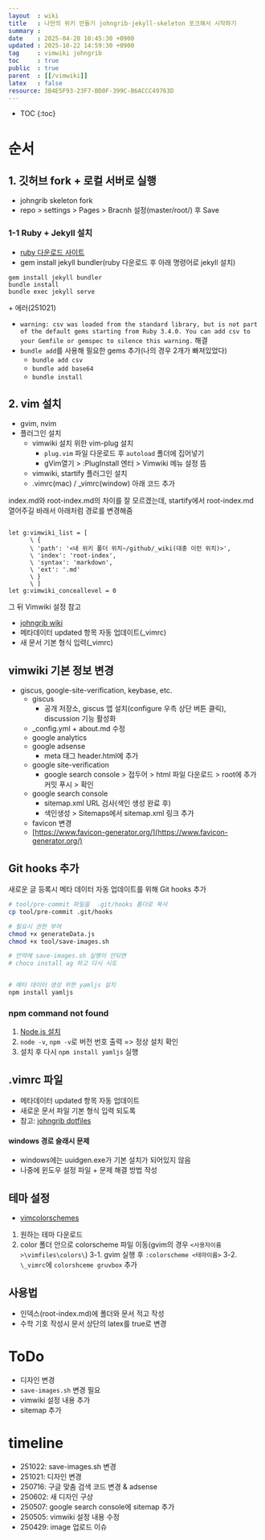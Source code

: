 ```yaml
---
layout  : wiki
title   : 나만의 위키 만들기 johngrib-jekyll-skeleton 포크해서 시작하기
summary : 
date    : 2025-04-28 10:45:30 +0900
updated : 2025-10-22 14:59:30 +0900
tag     : vimwiki johngrib
toc     : true
public  : true
parent  : [[/vimwiki]]
latex   : false
resource: 3B4E5F93-23F7-BD0F-399C-B6ACCC49763D
---
```

* TOC
{:toc}

# 순서

## 1. 깃허브 fork + 로컬 서버로 실행
- johngrib skeleton fork
- repo > settings > Pages > Bracnh 설정(master/root/) 후 Save

### 1-1 Ruby + Jekyll 설치
- [ruby 다운로드 사이트](https://rubyinstaller.org/downloads/)
- gem install jekyll bundler(ruby 다운로드 후 아래 명령어로 jekyll 설치)

```
gem install jekyll bundler
bundle install
bundle exec jekyll serve
```

\+ 에러(251021)
- `warning: csv was loaded from the standard library, but is not part of the default gems starting from Ruby 3.4.0. You can add csv to your Gemfile or gemspec to silence this warning.`
해결
- `bundle add`를 사용해 필요한 gems 추가(나의 경우 2개가 빠져있었다)
    - `bundle add csv`
    - `bundle add base64`
    - `bundle install`


## 2. vim 설치
- gvim, nvim
- 플러그인 설치
    - vimwiki 설치 위한 vim-plug 설치
        - `plug.vim` 파일 다운로드 후 `autoload` 폴더에 집어넣기
        - gVim열기 > :PlugInstall 엔터 > Vimwiki 메뉴 설정 뜸
    - vimwiki, startify 플러그인 설치
    - .vimrc(mac) / \_vimrc(window) 아래 코드 추가

index.md와 root-index.md의 차이를 잘 모르겠는데, startify에서 root-index.md 열어주길 바래서 아래처럼 경로를 변경해줌

```

let g:vimwiki_list = [
      \ {
      \ 'path': '<내 위키 폴더 위치~/github/_wiki(대충 이런 위치)>',
      \ 'index': 'root-index',
      \ 'syntax': 'markdown',
      \ 'ext': '.md'
      \ }
      \ ]
let g:vimwiki_conceallevel = 0
```

그 뒤 Vimwiki 설정 참고
- [johngrib wiki](https://johngrib.github.io/wiki/vimwiki/)
- 메타데이터 updated 항목 자동 업데이트(\_vimrc)
- 새 문서 기본 형식 입력(\_vimrc)


## vimwiki 기본 정보 변경
- giscus, google-site-verification, keybase, etc.
    - giscus
        - 공개 저장소, giscus 앱 설치(configure 우측 상단 버튼 클릭), discussion 기능 활성화
    - \_config.yml + about.md 수정
    - google analytics
    - google adsense
        - meta 태그 header.html에 추가
    - google site-verification
        - google search console > 접두어 > html 파일 다운로드 > root에 추가 커밋 푸시 > 확인
    - google search console
    	- sitemap.xml URL 검사(색인 생성 완료 후)
        - 색인생성 > Sitemaps에서 sitemap.xml 링크 추가
    - favicon 변경
    - [https://www.favicon-generator.org/](https://www.favicon-generator.org/)

## Git hooks 추가
새로운 글 등록시 메타 데이터 자동 업데이트를 위해 Git hooks 추가

```bash
# tool/pre-commit 파일을  .git/hooks 폴더로 복사
cp tool/pre-commit .git/hooks

# 필요시 권한 부여
chmod +x generateData.js
chmod +x tool/save-images.sh

# 만약에 save-images.sh 실행이 안되면
# choco install ag 하고 다시 시도


# 메타 데이터 생성 위한 yamljs 설치
npm install yamljs
```
### npm command not found
1. [Node.js 설치](https://nodejs.org/ko/download)
2. `node -v`, `npm -v`로 버전 번호 출력 => 정상 설치 확인
3. 설치 후 다시 `npm install yamljs` 실행


## .vimrc 파일
- 메타데이터 updated 항목 자동 업데이트
- 새로운 문서 파일 기본 형식 입력 되도록
- 참고: [johngrib dotfiles](https://github.com/johngrib/dotfiles/blob/ecf130149d81a3e7e0f784adbb74abb7f2f01d99/nvim/config/set-vimwiki.vim#L63-L105
)

#### windows 경로 슬래시 문제
- windows에는 uuidgen.exe가 기본 설치가 되어있지 않음
- 나중에 윈도우 설정 파일 + 문제 해결 방법 작성


## 테마 설정
- [vimcolorschemes](https://vimcolorschemes.com/i/trending)
1. 원하는 테마 다운로드
2. color 폴더 안으로 colorscheme 파일 이동(gvim의 경우 `<사용자이름>\vimfiles\colors\`)
3-1. gvim 실행 후 `:colorscheme <테마이름>`
3-2. `\_vimrc`에 `colorshceme gruvbox` 추가

## 사용법
- 인덱스(root-index.md)에 폴더와 문서 적고 작성
- 수학 기호 작성시 문서 상단의 latex를 true로 변경

# ToDo
- 디자인 변경
- `save-images.sh` 변경 필요
- vimwiki 설정 내용 추가
- sitemap 추가

# timeline
- 251022: save-images.sh 변경
- 251021: 디자인 변경
- 250716: 구글 맞춤 검색 코드 변경 & adsense
- 250602: 새 디자인 구상
- 250507: google search console에 sitemap 추가
- 250505: vimwiki 설정 내용 수정
- 250429: image 업로드 이슈

